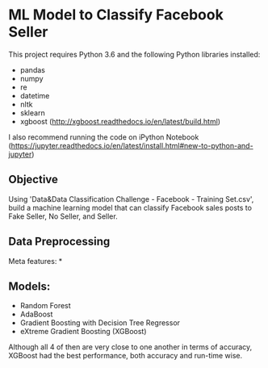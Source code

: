 # ML Model to Classify Facebook Seller


This project requires Python 3.6 and the following Python libraries installed:

* pandas
* numpy
* re
* datetime
* nltk
* sklearn
* xgboost (http://xgboost.readthedocs.io/en/latest/build.html)
  
I also recommend running the code on iPython Notebook (https://jupyter.readthedocs.io/en/latest/install.html#new-to-python-and-jupyter)

## Objective

Using 'Data&Data Classification Challenge - Facebook - Training Set.csv', build a machine learning model that can classify Facebook sales posts to Fake Seller, No Seller, and Seller.

## Data Preprocessing

Meta features:
* 

## Models:

* Random Forest
* AdaBoost
* Gradient Boosting with Decision Tree Regressor
* eXtreme Gradient Boosting (XGBoost)

Although all 4 of then are very close to one another in terms of accuracy, XGBoost had the best performance, both accuracy and run-time wise. 